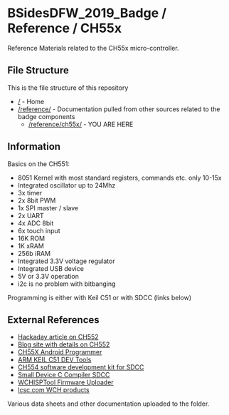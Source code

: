 # BSidesDFW_2019_Badge / Reference / CH55x

Reference Materials related to the CH55x micro-controller.

## File Structure

This is the file structure of this repository

* [/](/README.md) - Home
* [/reference/](/reference/) - Documentation pulled from other sources related to the badge components
  * [/reference/ch55x/](/reference/ch55x/) - YOU ARE HERE

## Information

Basics on the CH551:
* 8051 Kernel with most standard registers, commands etc. only 10-15x
* Integrated oscillator up to 24Mhz
* 3x timer
* 2x 8bit PWM
* 1x SPI master / slave
* 2x UART
* 4x ADC 8bit
* 6x touch input
* 16K ROM
* 1K xRAM
* 256b iRAM
* Integrated 3.3V voltage regulator
* Integrated USB device
* 5V or 3.3V operation
* i2c is no problem with bitbanging

Programming is either with Keil C51 or with SDCC (links below)

## External References

* [Hackaday article on CH552](https://hackaday.com/tag/ch552/)
* [Blog site with details on CH552](http://atcnetz.blogspot.com/2019/02/ch552-020-mikrocontroller-mit-usb.html)
* [CH55X Android Programmer](https://play.google.com/store/apps/details?id=com.atcnetz.de.ch55xprogrammer)
* [ARM KEIL C51 DEV Tools](http://www.keil.com/c51/)
* [CH554 software development kit for SDCC](https://github.com/Blinkinlabs/ch554_sdcc)
* [Small Device C Compiler SDCC](https://sourceforge.net/projects/sdcc/files/latest/download?source=files)
* [WCHISPTool Firmware Uploader](http://wch.cn/download/WCHISPTool_Setup_exe.html)
* [lcsc.com WCH products](https://lcsc.com/products/WCH_11013.html)

Various data sheets and other documentation uploaded to the folder.
